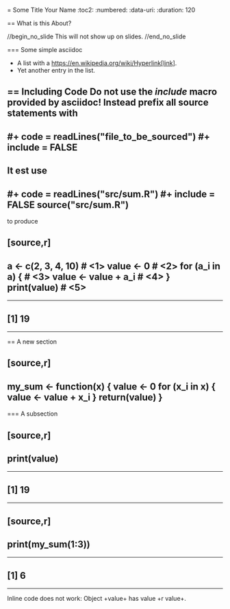= Some Title
Your Name
:toc2:
:numbered:
:data-uri:
:duration: 120

== What is this About?

//begin_no_slide
This will not show up on slides.
//end_no_slide

=== Some simple asciidoc

* A list with a https://en.wikipedia.org/wiki/Hyperlink[link].
* Yet another entry in the list.

== Including Code
Do not use the _include_ macro provided by asciidoc!
Instead prefix all source statements with 
----
#+ code = readLines("file_to_be_sourced")
#+ include = FALSE
----
It est use
----
#+ code = readLines("src/sum.R")
#+ include = FALSE
source("src/sum.R")
----
to produce


[source,r]
----
a  <- c(2, 3, 4, 10) # <1>
value <- 0 # <2>
for (a_i in a) { # <3>
    value <- value + a_i  # <4>
}
print(value) # <5>
----

----
## [1] 19
----





== A new section



[source,r]
----
my_sum <- function(x) {
    value <- 0
    for (x_i in x) {
        value <- value + x_i 
    }
    return(value)
}
----


=== A subsection


[source,r]
----
print(value)
----

----
## [1] 19
----





[source,r]
----
print(my_sum(1:3))
----

----
## [1] 6
----



Inline code does not work: Object +value+ has value +r value+.

